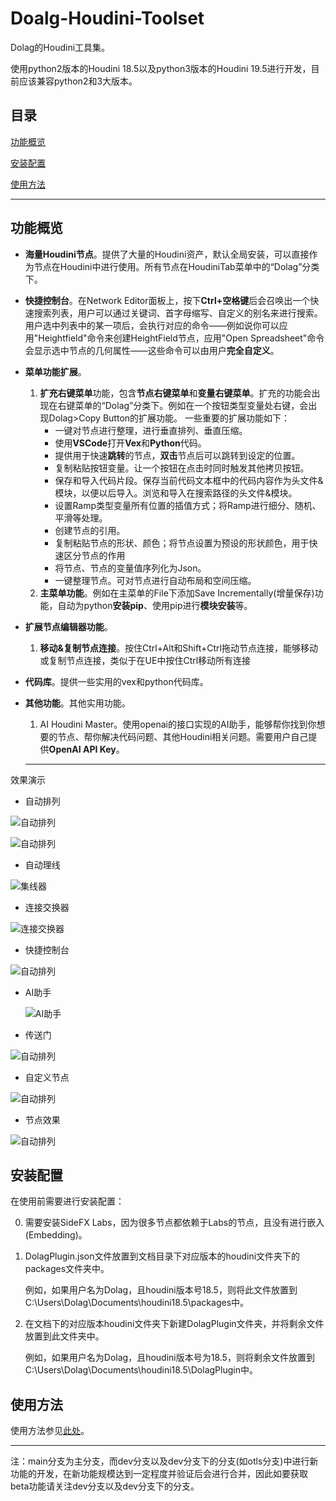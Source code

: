 # Doalg-Houdini-Toolset

Dolag的Houdini工具集。

使用python2版本的Houdini 18.5以及python3版本的Houdini 19.5进行开发，目前应该兼容python2和3大版本。

## 目录

[功能概览](#功能概览)

[安装配置](#安装配置)

[使用方法](#使用方法)

---

## 功能概览

+ **海量Houdini节点**。提供了大量的Houdini资产，默认全局安装，可以直接作为节点在Houdini中进行使用。所有节点在HoudiniTab菜单中的“Dolag”分类下。

- **快捷控制台**。在Network Editor面板上，按下**Ctrl+空格键**后会召唤出一个快速搜索列表，用户可以通过关键词、首字母缩写、自定义的别名来进行搜索。用户选中列表中的某一项后，会执行对应的命令——例如说你可以应用"Heightfield"命令来创建HeightField节点，应用"Open Spreadsheet"命令会显示选中节点的几何属性——这些命令可以由用户**完全自定义**。

- **菜单功能扩展**。
    1. **扩充右键菜单**功能，包含**节点右键菜单**和**变量右键菜单**。扩充的功能会出现在右键菜单的“Dolag”分类下。例如在一个按钮类型变量处右键，会出现Dolag>Copy Button的扩展功能。 一些重要的扩展功能如下：
        - 一键对节点进行整理，进行垂直排列、垂直压缩。
        - 使用**VSCode**打开**Vex**和**Python**代码。
        - 提供用于快速**跳转**的节点，**双击**节点后可以跳转到设定的位置。
        - 复制粘贴按钮变量。让一个按钮在点击时同时触发其他拷贝按钮。
        - 保存和导入代码片段。保存当前代码文本框中的代码内容作为头文件&模块，以便以后导入。浏览和导入在搜索路径的头文件&模块。
        - 设置Ramp类型变量所有位置的插值方式；将Ramp进行细分、随机、平滑等处理。
        - 创建节点的引用。
        - 复制粘贴节点的形状、颜色；将节点设置为预设的形状颜色，用于快速区分节点的作用
        - 将节点、节点的变量值序列化为Json。
        - 一键整理节点。可对节点进行自动布局和空间压缩。
    2. **主菜单功能**。例如在主菜单的File下添加Save Incrementally(增量保存)功能，自动为python**安装pip**、使用pip进行**模块安装**等。

- **扩展节点编辑器功能**。

    1. **移动&复制节点连接**。按住Ctrl+Alt和Shift+Ctrl拖动节点连接，能够移动或复制节点连接，类似于在UE中按住Ctrl移动所有连接

- **代码库**。提供一些实用的vex和python代码库。

- **其他功能**。其他实用功能。

    1. AI Houdini Master。使用openai的接口实现的AI助手，能够帮你找到你想要的节点、帮你解决代码问题、其他Houdini相关问题。需要用户自己提供**OpenAI API Key**。

    ---

效果演示

+ 自动排列

![自动排列](img/自动排列0.gif)

![自动排列](img/自动排列1.gif)

+ 自动理线

![集线器](img/集线器.gif)

+ 连接交换器

![连接交换器](img/连接交换器.gif)

+ 快捷控制台

![自动排列](img/快捷控制台.gif)

+ AI助手

  ![AI助手](img/AI助手.gif)

+ 传送门

![自动排列](img/传送门.gif)

+ 自定义节点

![自动排列](img/节点.png)

+ 节点效果

![自动排列](img/效果一览.png)

## 安装配置

在使用前需要进行安装配置：

0. 需要安装SideFX Labs，因为很多节点都依赖于Labs的节点，且没有进行嵌入(Embedding)。

1. DolagPlugin.json文件放置到文档目录下对应版本的houdini文件夹下的packages文件夹中。

   例如，如果用户名为Dolag，且houdini版本号18.5，则将此文件放置到C:\Users\Dolag\Documents\houdini18.5\packages中。

2. 在文档下的对应版本houdini文件夹下新建DolagPlugin文件夹，并将剩余文件放置到此文件夹中。

   例如，如果用户名为Dolag，且houdini版本号为18.5，则将剩余文件放置到C:\Users\Dolag\Documents\houdini18.5\DolagPlugin中。

## 使用方法

使用方法参见[此处](https://www.vis.dolag.work/houdini-toolset/%E7%AE%80%E4%BB%8B.html)。

---

注：main分支为主分支，而dev分支以及dev分支下的分支(如otls分支)中进行新功能的开发，在新功能规模达到一定程度并验证后会进行合并，因此如要获取beta功能请关注dev分支以及dev分支下的分支。
